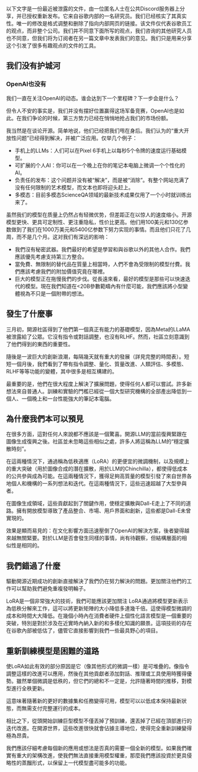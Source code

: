 以下文字是一份最近被泄露的文件，由一位匿名人士在公共Discord服务器上分享，并已授权重新发布。它来自谷歌内部的一名研究员。我们已经核实了其真实性。唯一的修改是格式调整和删除了指向内部网页的链接。该文件仅代表谷歌员工的观点，而非整个公司。我们并不同意下面所写的观点，我们咨询的其他研究人员也不同意，但我们将为订阅者在另一篇文章中发表我们的意见。我们只是用来分享这个引发了很多有趣观点的文件的工具。

## 我们没有护城河

### OpenAI也没有

我们一直在关注OpenAI的动态。谁会达到下一个里程碑？下一步会是什么？

但令人不安的事实是，我们并没有摆好位置赢得这场军备竞赛，OpenAI也是如此。在我们争论的时候，第三方势力已经在悄悄地抢占我们的市场份额。

我当然是在谈论开源。简单地说，他们已经把我们甩在身后。我们认为的“重大开放性问题”已经得到解决，并被广泛应用。仅举几个例子：

 - 手机上的LLMs：人们可以在Pixel 6手机上以每秒5个令牌的速度运行基础模型。
 - 可扩展的个人AI：你可以在一个晚上在你的笔记本电脑上微调一个个性化的AI。
 - 负责任的发布：这个问题并没有被“解决”，而是被“消除”。有整个网站充满了没有任何限制的艺术模型，而文本也即将迎头赶上。
 - 多模态：目前多模态ScienceQA领域的最新技术成果仅用了一个小时就训练出来了。

虽然我们的模型在质量上仍然占有轻微优势，但差距正在以惊人的速度缩小。开源模型更快、更具可定制性、更注重隐私，性价比更高。他们用100美元和130亿参数做到了我们在1000万美元和5400亿参数下努力实现的事情。而且他们只花了几周，而不是几个月。这对我们有深远的影响：

 - 我們沒有秘密武器。我們最好的希望是學習和與谷歌以外的其他人合作。我們應該優先考慮支持第三方整合。
 - 當免費、無限制的替代品在質量上相當時，人們不會為受限制的模型付費。我們應該考慮我們的附加價值究竟在哪裡。
 - 巨大的模型正在拖慢我們的步伐。從長遠來看，最好的模型是那些可以快速迭代的模型。現在我們知道在<20B參數範疇內有什麼可能，我們應該將小型變體視為不只是一個附帶的想法。

## 發生了什麼事

三月初，開源社區得到了他們第一個真正有能力的基礎模型，因為Meta的LLaMA被泄露給了公眾。它沒有指令或對話調整，也沒有RLHF。然而，社區立刻意識到了他們得到的東西的重要性。

隨後是一波巨大的創新浪潮，每隔幾天就有重大的發展（詳見完整的時間表）。短短一個月後，我們看到了帶有指令調整、量化、質量改進、人類評估、多模態、RLHF等等功能的變體，其中很多是相互構建的。

最重要的是，他們在很大程度上解決了擴展問題，使得任何人都可以嘗試。許多新想法來自普通人。訓練和實驗的門檻已經從一個大型研究機構的全部產出降低到一個人、一個晚上和一台性能強大的筆記本電腦。

## 為什麼我們本可以預見

在很多方面，這對任何人來說都不應該是一個驚喜。開源LLM的當前復興緊跟在圖像生成復興之後。社區並未忽略這些相似之處，許多人將這稱為LLM的“穩定擴散時刻”。

在這兩種情況下，通過稱為低秩適應（LoRA）的更便宜的微調機制，以及規模上的重大突破（用於圖像合成的潛在擴散，用於LLM的Chinchilla），都使得低成本的公共參與成為可能。在這兩種情況下，獲得足夠高質量的模型引發了來自世界各地個人和機構的一系列想法和迭代。在這兩種情況下，這些迅速超越了大型參與者。

在圖像生成領域，這些貢獻起到了關鍵作用，使穩定擴散與Dall-E走上了不同的道路。擁有開放模型導致了產品整合、市場、用戶界面和創新，這些都是Dall-E未曾實現的。

效果是顯而易見的：在文化影響方面迅速壓倒了OpenAI的解決方案，後者變得越來越無關緊要。對於LLM是否會發生同樣的事情，尚有待觀察，但結構層面的相似性是相同的。

## 我們錯過了什麼
驅動開源近期成功的創新直接解決了我們仍在努力解決的問題。更加關注他們的工作可以幫助我們避免重複發明輪子。

LoRA是一個非常強大的技術，我們可能應該更加關注
LoRA通過將模型更新表示為低秩分解來工作，這可以將更新矩陣的大小降低多達幾千倍。這使得模型微調的成本和時間大大降低。在幾個小時內在消費者硬件上個性化語言模型是一個重要的突破，特別是對於涉及在近實時內納入新的和多樣化知識的願景。這項技術的存在在谷歌內部被低估了，儘管它直接影響到我們一些最具野心的項目。

## 重新訓練模型是困難的道路

使LoRA如此有效的部分原因是它（像其他形式的微調一樣）是可堆疊的。像指令調整這樣的改進可以應用，然後在其他貢獻者添加對話、推理或工具使用時獲得優勢。雖然單個微調是低秩的，但它們的總和不一定是，允許隨著時間的推移，對模型進行全秩更新。

這意味著隨著新的更好的數據集和任務變得可用，模型可以以低成本保持最新狀態，而無需支付完整運行的成本。

相比之下，從頭開始訓練巨型模型不僅丟掉了預訓練，還丟掉了已經在頂部進行的迭代改進。在開源世界，這些改進很快就會佔據主導地位，使得完全重新訓練變得極為昂貴。

我們應該仔細考慮每個新的應用或想法是否真的需要一個全新的模型。如果我們確實有重大的架構改進，使我們無法直接重用模型權重，那麼我們應該投資於更具侵略性的蒸餾形式，以保留上一代模型盡可能多的功能。

